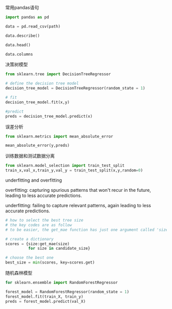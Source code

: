 常用pandas语句
```python
import pandas as pd

data = pd.read_csv(path)

data.describe()

data.head()

data.columns
```

决策树模型

```python
from sklearn.tree import DecisionTreeRegressor

# define the decision tree model
decision_tree_model = DecisionTreeRegressor(random_state = 1)

# fit
decision_tree_model.fit(x,y)

#predict
preds = decision_tree_model.predict(x)
```

误差分析

```python
from sklearn.metrics import mean_absolute_error

mean_absolute_error(y,preds)
```

训练数据和测试数据分离

```python
from sklearn.model_selection import train_test_split
train_x,val_x,train_y,val_y = train_test_split(x,y,random=0)
```

underfitting and overfitting

overfitting: capturing spurious patterns that won't recur in the future, leading to less accurate predictions.

underfitting: failing to capture relevant patterns, again leading to less accurate predictions.

```python
# how to select the best tree size
# the key codes are as follow
# to be easier, the get_mae function has just one argument called 'size'

# create a dictionary
scores = {size:get_mae(size) 
          for size in candidate_size}

# choose the best one
best_size = min(scores, key=scores.get)
```

随机森林模型

```python
for sklearn.ensemble import RandomForestRegressor

forest_model = RandomForestRegressor(random_state = 1)
forest_model.fit(train_X, train_y)
preds = forest_model.predict(val_X)
```



